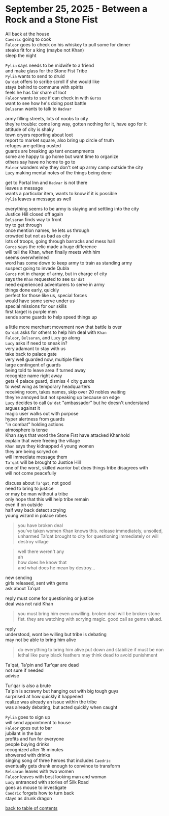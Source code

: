 # September 25, 2025 - Between a Rock and a Stone Fist

All back at the house  
`Caedric` going to cook  
`Faleor` goes to check on his whiskey to pull some for dinner  
steaks fit for a king (maybe not Khan)  
sleep the night  

`Pylia` says needs to be midwife to a friend  
and make glass for the Stone Fist Tribe  
`Pylia` wants to send to druid  
`Qa'dat` offers to scribe scroll if she would like  
stays behind to commune with spirits  
feels he has fair share of loot  
`Faleor` wants to see if can check in with `Guros`  
want to see how he's doing post battle  
`Belsaran` wants to talk to `Hadvar`  

army filling streets, lots of noobs to city  
they're trouble: come long way, gotten nothing for it, have ego for it  
attitude of city is shaky  
town cryers reporting about loot  
report to market square, also bring up circle of truth  
refuges are getting ousted  
guards are breaking up tent encampments  
some are happy to go home but want time to organize  
others say have no home to go to  
`Faleor` wonders why they don't set up army camp outside the city  
`Lucy` making mental notes of the things being done  

get to Portal Inn and `Hadvar` is not there  
leaves a message  
wants a particular item, wants to know if it is possible  
`Pylia` leaves a message as well  

everything seems to be army is staying and settling into the city  
Justice Hill closed off again  
`Belsaran` finds way to front  
try to get through  
once mention names, he lets us through  
crowded but not as bad as city  
lots of troops, going through barracks and mess hall  
`Guros` says the relic made a huge difference  
will tell the Khan, when finally meets with him  
seems overwhelmed  
word has come down to keep army to train as standing army  
suspect going to invade Qubla  
`Guros` not in charge of army, but in charge of city  
says the `Khan` requested to see `Qa'dat`  
need experienced adventurers to serve in army  
things done early, quickly  
perfect for those like us, special forces  
would have some serve under us  
special missions for our skills  
first target is purple men  
sends some guards to help speed things up  

a little more merchant movement now that battle is over  
`Qa'dat` asks for others to help him deal with `Khan`  
`Faleor`, `Belsaran`, and `Lucy` go along  
`Lucy` asks if need to sneak in?  
very adamant to stay with us  
take back to palace gate  
very well guarded now, multiple fliers  
large contingent of guards  
being told to leave area if turned away  
recognize name right away  
gets 4 palace guard, dismiss 4 city guards  
to west wing as temporary headquarters  
receiving room, takes names, skip over 20 nobles waiting  
they're annoyed but not speaking up because on edge  
`Lucy` decides to call `Qa'dat` "ambassador" but he doesn't understand  
argues against it  
magic user walks out with purpose  
hyper alertness from guards  
"in combat" holding actions  
atmosphere is tense  
Khan says that word the Stone Fist have attacked Khanhold  
explain that were freeing the village  
`Khan` says they kidnapped 4 young women  
they are being scryed on  
will immediate message them  
`Ta'qat` will be brought to Justice Hill  
one of the worst, skilled warrior but does things tribe disagrees with  
will not come peacefully  

discuss about `Ta'qat`, not good  
need to bring to justice  
or may be man without a tribe  
only hope that this will help tribe remain  
even if on outside  
half way back detect scrying  
young wizard in palace robes  

> you have broken deal  
> you've taken women
> Khan knows this.
> release immediately, unsoiled, unharmed
> Ta'qat brought to city for questioning immediately
> or will destroy village

> well there weren't any  
> ah  
> how does he know that  
> and what does he mean by destroy...  

new sending  
girls released, sent with gems  
ask about Ta'qat  

reply must come for questioning or justice  
deal was not raid Khan

> you must bring him even unwilling.
> broken deal will be broken stone fist.
> they are watching with scrying magic.
> good call as gems valued.

reply  
understood, wont be willing but tribe is debating  
may not be able to bring him alive  

> do everything to bring him alive
> put down and stabilize if must
> be non lethal like puny black feathers
> may think dead to avoid punishment

Ta'qat, Ta'pin and Tur'qar are dead  
not sure if needed  
advise  

Tur'qar is also a brute  
Ta'pin is scrawny but hanging out with big tough guys  
surprised at how quickly it happened  
realize was already an issue within the tribe  
was already debating, but acted quickly when caught  

`Pylia` goes to sign up  
will send appointment to house  
`Faleor` goes out to bar  
jubilant in the bar  
profits and fun for everyone  
people buying drinks  
recognized after 15 minutes  
showered with drinks  
singing song of three heroes that includes `Caedric`  
eventually gets drunk enough to convince to transform  
`Belsaran` leaves with two women  
`Faleor` leaves with best looking man and woman  
`Lucy` entranced with stories of Silk Road  
goes as mouse to investigate  
`Caedric` forgets how to turn back  
stays as drunk dragon  


[back to table of contents](/sessions/README.md)
